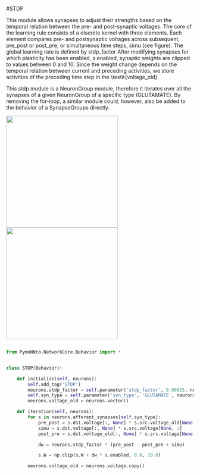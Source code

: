 #STDP

This module allows synapses to adjust their strengths based on the temporal relation between the pre- and post-synaptic voltages.
The core of the learning rule consists of a discrete kernel with three elements.
Each element compares pre- and postsynaptic voltages across subsequent, pre_post or post_pre, or simultaneous time steps, simu (see figure).
The global learning rate is defined by stdp_factor
After modifying synapses for which plasticity has been enabled, s.enabled, synaptic weights are clipped to values between 0 and 10.
Since the weight change depends on the temporal relation between current and preceding activities, we store activities of the preceding time step in the \textit{voltage\_old}.

This stdp module is a NeuronGroup module, therefore it iterates over all the synapses of a given NeuronGroup of a specific type (GLUTAMATE).
By removing the for-loop, a similar module could, however, also be added to the behavior of a SynapseGroups directly. 

<img width="300" src="https://raw.githubusercontent.com/trieschlab/PymoNNto/Images/STDP_beh.png"><img width="300" src="https://raw.githubusercontent.com/trieschlab/PymoNNto/Images/STDP_vg.png"><br>

```python

from PymoNNto.NetworkCore.Behavior import *


class STDP(Behavior):

    def initialize(self, neurons):
        self.add_tag('STDP')
        neurons.stdp_factor = self.parameter('stdp_factor', 0.00015, neurons)
        self.syn_type = self.parameter('syn_type', 'GLUTAMATE', neurons)
        neurons.voltage_old = neurons.vector()

    def iteration(self, neurons):
        for s in neurons.afferent_synapses[self.syn_type]:
            pre_post = s.dst.voltage[:, None] * s.src.voltage_old[None, :]
            simu = s.dst.voltage[:, None] * s.src.voltage[None, :]
            post_pre = s.dst.voltage_old[:, None] * s.src.voltage[None, :]

            dw = neurons.stdp_factor * (pre_post - post_pre + simu)

            s.W = np.clip(s.W + dw * s.enabled, 0.0, 10.0)

        neurons.voltage_old = neurons.voltage.copy()


```